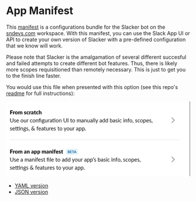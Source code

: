 # App Manifest

This [manifest](https://api.slack.com/reference/manifests) is a configurations bundle for the Slacker bot on the [sndevs.com](https://sndevs.com/) workspace. With this manifest, you can use the Slack App UI or API to create your own version of Slacker with a pre-defined configuration that we know will work.

Please note that Slacker is the amalgamation of several different succesful and failed attempts to create different bot features. Thus, there is likely more scopes requisitioned than remotely necessary. This is just to get you to the finish line faster.

You would use this file when presented with this option (see this repo's [readme](https://github.com/ServiceNowDevProgram/SlackerBot/blob/178bd9d7f507c535ed70724a08229110cebb3f34/README.md) for full instructions):

![fromanappmanifest.png](fromanappmanifest.png)

- [YAML version](appmanifest.yaml)
- [JSON version](appmanifest.json)